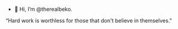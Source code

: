 - 👋 Hi, I’m @therealbeko.

“Hard work is worthless for those that don't believe in themselves.”

<!---
Amox0/Amox0 is a ✨ special ✨ repository because its `README.md` (this file) appears on your GitHub profile.
You can click the Preview link to take a look at your changes.
--->
